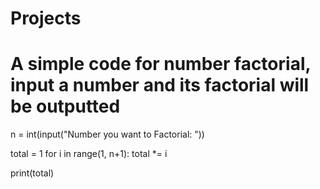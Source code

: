 # Projects

# A simple code for number factorial, input a number and its factorial will be outputted

n = int(input("Number you want to Factorial: "))

total = 1
for i in range(1, n+1):
    total *= i


print(total)
